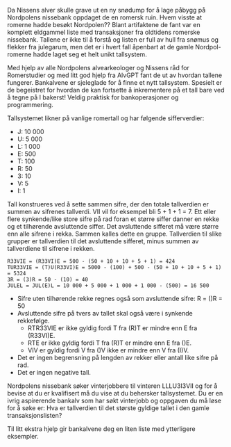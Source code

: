 Da Nissens alver skulle grave ut en ny snødump for å lage påbygg på Nordpolens nissebank oppdaget de en romersk ruin. Hvem visste at romerne hadde besøkt Nordpolen?? Blant artifaktene de fant var en komplett eldgammel liste med transaksjoner fra oldtidens romerske nissebank. Tallene er ikke til å forstå og listen er full av hull fra snømus og flekker fra julegarum, men det er i hvert fall åpenbart at de gamle Nordpol-romerne hadde laget seg et helt unikt tallsystem.

Med hjelp av alle Nordpolens alvearkeologer og Nissens råd for Romerstudier og med litt god hjelp fra AlvGPT fant de ut av hvordan tallene fungerer. Bankalvene er sjeleglade for å finne et nytt tallsystem. Spesielt er de begeistret for hvordan de kan fortsette å inkrementere på et tall bare ved å tegne på I bakerst! Veldig praktisk for bankoperasjoner og programmering.

Tallsystemet likner på vanlige romertall og har følgende sifferverdier:

- J: 10 000
- U: 5 000
- L: 1 000
- E: 500
- T: 100
- R: 50
- 3: 10
- V: 5
- I: 1

Tall konstrueres ved å sette sammen sifre, der den totale tallverdien er summen av sifrenes tallverdi. VII vil for eksempel bli 5 + 1 + 1 = 7. Ett eller flere synkende/like store sifre på rad foran et større siffer danner en rekke og et tilhørende avsluttende siffer. Det avsluttende sifferet må være større enn alle sifrene i rekka. Sammen kalles dette en gruppe. Tallverdien til slike grupper er tallverdien til det avsluttende sifferet, minus summen av tallverdiene til sifrene i rekken.

```
R33VIE = (R33VI)E = 500 - (50 + 10 + 10 + 5 + 1) = 424
TUR33VIE = (T)U(R33VI)E = 5000 - (100) + 500 - (50 + 10 + 10 + 5 + 1) = 5324
3R = (3)R = 50 - (10) = 40
JULEL = JUL(E)L = 10 000 + 5 000 + 1 000 + 1 000 - (500) = 16 500
```

- Sifre uten tilhørende rekke regnes også som avsluttende sifre: R = ()R = 50
- Avsluttende sifre på tvers av tallet skal også være i synkende rekkefølge.
  - RTR33VIE er ikke gyldig fordi T fra (R)T er mindre enn E fra (R33VI)E.
  - RTE er ikke gyldig fordi T fra (R)T er mindre enn E fra ()E.
  - VIV er gyldig fordi V fra ()V ikke er mindre enn V fra (I)V.
- Det er ingen begrensning på lengden av rekker eller antall like sifre på rad.
- Det er ingen negative tall.

Nordpolens nissebank søker vinterjobbere til vinteren LLLU3I3VII og for å bevise at du er kvalifisert må du vise at du behersker tallsystemet. Du er en ivrig aspirerende bankalv som har søkt vinterjobb og oppgaven du må løse for å søke er: Hva er tallverdien til det største gyldige tallet i den gamle transaksjonslisten?

Til litt ekstra hjelp gir bankalvene deg en liten liste med ytterligere eksempler.
